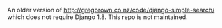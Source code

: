 An older version of <http://gregbrown.co.nz/code/django-simple-search/> which
does not require Django 1.8. This repo is not maintained.
